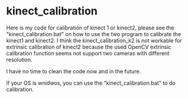 # kinect_calibration

Here is my code for calibration of kinect 1 or kinect2, please see the "kinect_calibration.bat" on how to use the two program to calibrate the kinect1 and kinect2. I think the kinect_calibration_k2 is not workable for extrinsic calibration of kinect2 because the used OpenCV extrinsic calibration function seems not support two cameras with different resolution.

I have no time to clean the code now and in the future. 

If your OS is wnidwos, you can use the  "kinect_calibration.bat" to do calibration.
